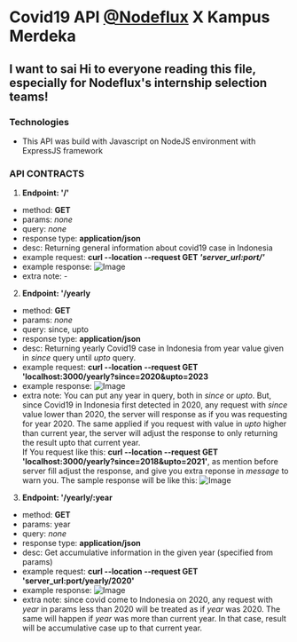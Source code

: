 # Covid19 API [@Nodeflux](http://www.nodeflux.io/) X Kampus Merdeka

## I want to sai Hi to everyone reading this file, especially for Nodeflux's internship selection teams!

### Technologies
- This API was build with Javascript on NodeJS environment with ExpressJS framework

### API CONTRACTS
1. **Endpoint: '/'**
  - method: **GET**
  - params: *none*
  - query: *none*
  - response type: **application/json**
  - desc: Returning general information about covid19 case in Indonesia
  - example request: **curl --location --request GET *'server_url:port/'***
  - example response: ![Image](https://i.ibb.co/pbFP5Yr/image.png)
  - extra note: -

2. **Endpoint: '/yearly**
  - method: **GET**
  - params: *none*
  - query: since, upto
  - response type: **application/json**
  - desc: Returning yearly Covid19 case in Indonesia from year value given in *since* query until *upto* query.
  - example request: **curl --location --request GET 'localhost:3000/yearly?since=2020&upto=2023**
  - example response: ![Image](https://i.ibb.co/h8dGs2n/image.png)
  - extra note: You can put any year in query, both in *since* or *upto*. But, since Covid19 in Indonesia first detected in 2020, any request with *since* value lower than 2020, the server will response as if you was requesting for year 2020. The same applied if you request with value in *upto* higher than current year, the server will adjust the response to only returning the result upto that current year.<br>
  If You request like this: **curl --location --request GET 'localhost:3000/yearly?since=2018&upto=2021'**, as mention before server fill adjust the response, and give you extra reponse in *message* to warn you. The sample response will be like this: ![Image](https://i.ibb.co/GTFRfhn/image.png)
  
3. **Endpoint: '/yearly/:year**
  - method: **GET**
  - params: year
  - query: *none*
  - response type: **application/json**
  - desc: Get accumulative information in the given year (specified from params)
  - example request: **curl --location --request GET 'server_url:port/yearly/2020'**
  - example response: ![Image](https://i.ibb.co/JK12JxL/image.png)
  - extra note: since covid come to Indonesia on 2020, any request with *year* in params less than 2020 will be treated as if *year* was 2020. The same will happen if *year* was more than current year. In that case, result will be accumulative case up to that current year.